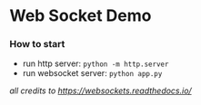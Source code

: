 # Web Socket Demo

### How to start
* run http server: `python -m http.server`
* run websocket server: `python app.py`

_all credits to https://websockets.readthedocs.io/_